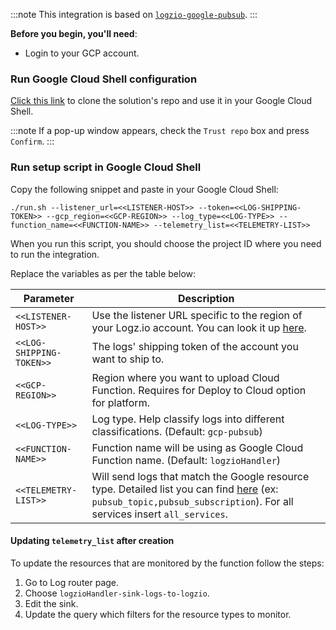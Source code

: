 
:::note
This integration is based on [`logzio-google-pubsub`](https://github.com/logzio/logzio-google-pubsub).
:::

**Before you begin, you'll need**:

* Login to your GCP account.

### Run Google Cloud Shell configuration

[Click this link](https://ssh.cloud.google.com/cloudshell/editor?cloudshell_git_repo=https://github.com/logzio/logzio-google-pubsub
) to clone the solution's repo and use it in your Google Cloud Shell.

:::note
If a pop-up window appears, check the `Trust repo` box and press `Confirm`.
:::

### Run setup script in Google Cloud Shell

Copy the following snippet and paste in your Google Cloud Shell:

```shell
./run.sh --listener_url=<<LISTENER-HOST>> --token=<<LOG-SHIPPING-TOKEN>> --gcp_region=<<GCP-REGION>> --log_type=<<LOG-TYPE>> --function_name=<<FUNCTION-NAME>> --telemetry_list=<<TELEMETRY-LIST>>
```

When you run this script, you should choose the project ID where you need to run the integration.

Replace the variables as per the table below:



| Parameter      | Description                                                                                                                                                                                               |
| -------------- | --------------------------------------------------------------------------------------------------------------------------------------------------------------------------------------------------------- |
| `<<LISTENER-HOST>>`   | Use the listener URL specific to the region of your Logz.io account. You can look it up [here](https://docs.logz.io/user-guide/accounts/account-region.html).                                             |
| `<<LOG-SHIPPING-TOKEN>>`          | The logs' shipping token of the account you want to ship to.                                                                                                                                              |
| `<<GCP-REGION>>`     | Region where you want to upload Cloud Function. Requires for Deploy to Cloud option for platform.                                                                                                     |
| `<<LOG-TYPE>>`       | Log type. Help classify logs into different classifications. (Default: `gcp-pubsub`)                                                                                                                       |
| `<<FUNCTION-NAME>>`  | Function name will be using as Google Cloud Function name. (Default: `logzioHandler`)                                                                                                                      |
| `<<TELEMETRY-LIST>>` | Will send logs that match the Google resource type. Detailed list you can find [here](https://cloud.google.com/logging/docs/api/v2/resource-list) (ex: `pubsub_topic,pubsub_subscription`). For all services insert `all_services`. |


#### Updating `telemetry_list` after creation

To update the resources that are monitored by the function follow the steps:
1. Go to Log router page.
2. Choose `logzioHandler-sink-logs-to-logzio`.
3. Edit the sink.
4. Update the query which filters for the resource types to monitor.
